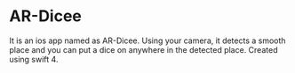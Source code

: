 # AR-Dicee

It is an ios app named as AR-Dicee. Using your camera, it detects a smooth place and you can put a dice on anywhere in the detected place.
Created using swift 4.
